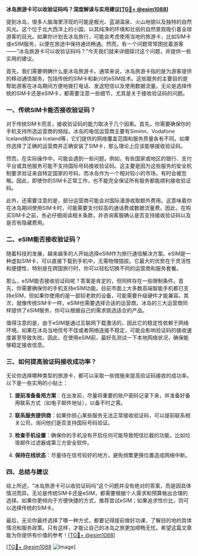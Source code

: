**冰岛旅游卡可以收验证码吗？深度解读与实用建议[[TG💪+ @esim1088](https://t.me/s/esim1088)]**

提到冰岛，很多人脑海里浮现的可能是极光、蓝湖温泉、火山地貌以及独特的自然风光。这个位于北大西洋上的小国，以其纯净的环境和壮丽的自然景观吸引着全球游客的目光。如果你计划去冰岛旅行，可能会考虑使用当地的旅游卡，比如SIM卡或eSIM服务，以便在旅途中保持通讯畅通。然而，有一个问题常常困扰着游客——“冰岛旅游卡可以收验证码吗？”今天我们就来详细探讨这个问题，并提供一些实用的建议。

首先，我们需要明确什么是冰岛旅游卡。通常来说，冰岛旅游卡指的是为游客提供的移动通信服务，包括传统的SIM卡和新兴的eSIM技术。这些服务的主要目的是帮助游客在冰岛期间方便地拨打电话、发送短信以及使用数据流量。无论是选择传统的SIM卡还是eSIM卡，都需要注意一些细节，尤其是关于接收验证码的问题。

### 一、传统SIM卡能否接收验证码？

对于传统SIM卡而言，接收验证码的能力取决于几个因素。首先，你需要确保你的手机支持所选运营商的频段。冰岛的电信运营商主要有Siminn、Vodafone Iceland和Nova Iceland等，它们提供的网络覆盖范围和服务质量各有不同。如果你选择了正确的运营商并正确安装了SIM卡，那么理论上应该能够接收验证码。

然而，在实际操作中，可能会遇到一些问题。例如，有些国家或地区的银行、支付平台或其他服务可能不支持国际号码接收验证码。这主要是因为这些服务的安全机制要求验证来自特定国家的号码，而冰岛作为一个相对较小的市场，有时会被忽略。因此，即使你的SIM卡正常工作，也不能完全保证所有服务都能顺利接收验证码。

此外，还需要注意的是，部分运营商可能会对国际漫游收取额外费用。这意味着你在冰岛期间使用SIM卡时，可能需要支付较高的通话费或数据流量费。因此，在购买SIM卡之前，务必仔细阅读相关条款，并咨询客服确认是否支持接收验证码以及是否有隐藏费用。

### 二、eSIM能否接收验证码？

随着科技的发展，越来越多的人开始选择eSIM作为旅行通信解决方案。eSIM是一种虚拟SIM卡，可以直接下载到手机中，无需物理插拔。它最大的优势在于灵活性和便捷性，特别是在跨国旅行时，你可以轻松切换不同的运营商和服务套餐。

那么，eSIM能否接收验证码呢？答案是肯定的，但同样存在一些限制条件。首先，你需要确保你的手机支持eSIM功能。目前市面上大多数高端智能手机都已支持eSIM，但如果你使用的是一部较老款的设备，可能需要升级硬件才能兼容。其次，就像传统SIM卡一样，eSIM也需要选择合适的运营商。冰岛的三大运营商同样提供了eSIM服务，你可以根据自己的需求挑选适合的产品。

值得注意的是，由于eSIM是通过互联网下载激活的，因此它的稳定性依赖于网络环境。如果在冰岛当地信号不佳或者网络连接不稳定，可能会影响验证码的接收速度甚至导致失败。因此，在使用eSIM前，最好先测试一下本地网络状况，确保能够稳定接收信息。

### 三、如何提高验证码接收成功率？

无论你选择哪种类型的旅游卡，都可以采取一些措施来提高验证码接收的成功率。以下是一些实用的小贴士：

1. **提前准备备用方案**：在出发前，尽量将重要的账户密码记录下来，并准备好备用联系方式（如电子邮件地址），以备不时之需。
   
2. **联系服务提供商**：如果你担心某些服务无法正常接收验证码，可以提前联系相关公司，询问他们是否支持国际号码验证。
   
3. **检查手机设置**：确保你的手机没有开启任何可能导致短信拦截的功能，比如垃圾邮件过滤器或第三方安全软件。
   
4. **保持在线状态**：尽量待在信号较好的地方，避免频繁更换位置造成网络中断。

### 四、总结与建议

综上所述，“冰岛旅游卡可以收验证码吗”这个问题并没有绝对的答案，而是因具体情况而异。无论是传统SIM卡还是eSIM，都需要根据个人需求和预算做出合理的选择。如果你更倾向于方便快捷的方式，推荐尝试eSIM；如果追求性价比，则可以选择传统的SIM卡。

最后，无论你最终选择了哪一种方式，都要记得提前做好功课，了解目的地的具体情况和服务政策。只有这样，才能让自己的冰岛之旅更加顺畅无忧。希望这篇文章能为你提供有价值的参考！[[TG💪+ @esim1088](https://t.me/s/esim1088)]

[[TG💪+ @esim1088](https://t.me/s/esim1088) ![Image](https://i.postimg.cc/4NQfJmqS/Snipaste-2025-05-13-00-14-12.png)]